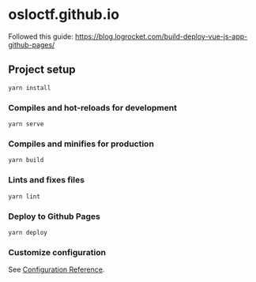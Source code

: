 # osloctf.github.io

Followed this guide: https://blog.logrocket.com/build-deploy-vue-js-app-github-pages/

## Project setup
```
yarn install
```

### Compiles and hot-reloads for development
```
yarn serve
```

### Compiles and minifies for production
```
yarn build
```

### Lints and fixes files
```
yarn lint
```

### Deploy to Github Pages
```
yarn deploy
```

### Customize configuration
See [Configuration Reference](https://cli.vuejs.org/config/).
